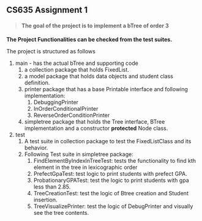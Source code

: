 ## CS635 Assignment 1

>#### The goal of the project is to implement a bTree of order 3

**The Project Functionalities can be checked from the test suites.**

The project is structured as follows
1. main - has the actual bTree and supporting code
   1. a collection package that holds FixedList.
   2. a model package that holds data objects and student class definition.
   3. printer package that has a base Printable interface and following implementation:
      1. DebuggingPrinter
      2. InOrderConditionalPrinter
      3. ReverseOrderConditionPrinter
   4. simpletree package that holds the Tree interface, BTree implementation and a constructor **protected** Node class.
2. test
   1. A test suite in collection package to test the FixedListClass and its behavior.
   2. Following Test suite in simpletree package:
      1. FindElementByIndexInTreeTest: tests the functionality to find kth element in the tree in lexicographic order
      2. PrefectGpaTest: test logic to print students with prefect GPA.
      3. ProbationaryGPATest: test the logic to print students with gpa less than 2.85.
      4. TreeCreationTest: test the logic of Btree creation and Student insertion.
      5. TreeVisualizePrinter: test the logic of DebugPrinter and visually see the tree contents.
